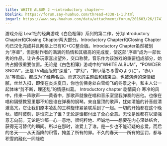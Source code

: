 ```yaml
---
title: WHITE ALBUM 2 ～introductory chapter～
bbslink: https://forum.say-huahuo.com/thread-4338-1-1.html
imgurl: https://www.say-huahuo.com/data/attachment/forum/201603/26/174103cg5hgexh5ebcy84g.jpg
---
```


游戏介绍
Leaf社的经典游戏《白色相簿》系列的第二作，分为Introductory Chapter和Closing Chapter两大部分。Introductory Chapter和Closing Chapter均已汉化完成并且网络上已有IC+CC整合版。Introductory Chapter虽然被划为“序章”，但是制作者的满满的热情和其极高的完成度，使这部“序章”成为一部优秀的作品，让许多玩家喜出望外，交口称赞。音乐作为该游戏的重要组成部分，始终占据很重要位置。无论是《白色相簿》游戏中的“WHITE ALBUM”，“POWDER SNOW”，还是TV动画版的“深爱”，“梦幻”，“舞い落ちる雪のように”，“赤い糸”等歌曲，都成为了经典名曲。而这次的主题曲和结束曲，也被演绎的深情细腻，丝丝入扣，即使在炎炎夏日，你也仿佛身处白雪纷飞的冬景之中，和主人公一起体味“剪不断，理还乱”的情感纠葛。
Introductory chapter 剧情简介
寒冷的风中，传来一阵歌声——黄昏中，那歌声就像在唱和音乐室里我弹奏的吉他。也像在唱和隔壁教室里那不知是谁在弹奏的钢琴。来自屋顶的歌声，犹如清脆的铃音般清澈高亢，它让我们原本凌乱的三种旋律紧紧联系到了一起。一切的开始都在这个晚秋。彼时彼刻，是谁恋上了谁？无论是谁都付出了全心全意。无论是谁都在以坚强意志向前。无论是谁都一心一意地，很纯粹地、坦诚地——想要在内心深处结合，获得无可替代的瞬间。所以在那时，谁爱上了谁。是一步也不能迟疑的恋爱。而后的冬天——从天而降的积雪，掩盖了所有的罪。不久的春天——所有的惩罚，都与积雪的融化一同降临<!--more-->
